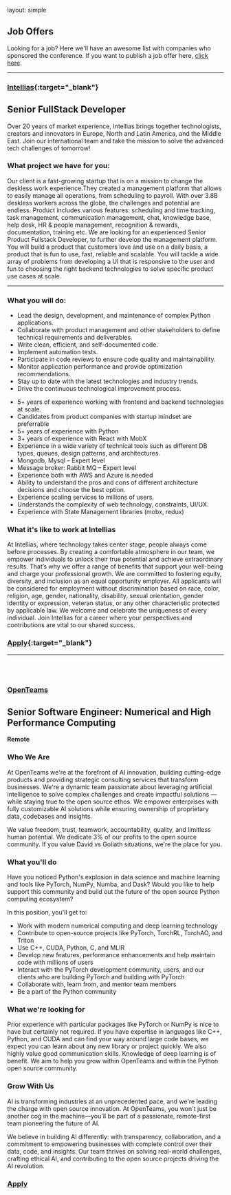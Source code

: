 layout: simple

## Job Offers

Looking for a job? Here we'll have an awesome list with companies who sponsored the conference. If you want to publish a job offer here, [click here](/sponsors/sponsorship/).
<hr/>

[//]: # ([![Pydantic]&#40;/static/images/sponsors/pydantic.png&#41;{:class='jobs my-3' style="width: 350px; height: auto;"}]&#40;https://pydantic.dev/&#41;{:target='_blank'})

[//]: # ()
[//]: # ()
### [**Intellias**](https://career.intellias.com/vacancy/senior-fullstack-developer-pythonreact-26664/){:target="_blank"}

## **Senior FullStack Developer**

[//]: # (**Logfire**)

Over 20 years of market experience, Intellias brings together technologists, creators and innovators in Europe, North and Latin America, and the Middle East. Join our international team and take the mission to solve the advanced tech challenges of tomorrow! 

[//]: # (platform to the next level. You'll be the first full-time engineer dedicated to building out our )

[//]: # (internal developer platform and tooling, with the opportunity for you to build out a team as we)

[//]: # (scale the company from <10 engineers.)

### **What project we have for you:**
Our client is a fast-growing startup that is on a mission to change the deskless work experience.They created a management platform that allows to easily manage all operations, from scheduling to payroll. With over 3.8B deskless workers across the globe, the challenges and potential are endless. Product includes various features: scheduling and time tracking, task management, communication management, chat, knowledge base, help desk, HR & people management, recognition & rewards, documentation, training etc.
We are looking for an experienced Senior Product Fullstack Developer, to further develop the management platform. You will build a product that customers love and use on a daily basis, a product that is fun to use, fast, reliable and scalable. You will tackle a wide array of problems from developing a UI that is responsive to the user and fun to choosing the right backend technologies to solve specific product use cases at scale.
<hr/>


[//]: # ()


### **What you will do:**

- Lead the design, development, and maintenance of complex Python applications.  
- Collaborate with product management and other stakeholders to define technical requirements and deliverables. 
- Write clean, efficient, and self-documented code. 
- Implement automation tests.
- Participate in code reviews to ensure code quality and maintainability. 
- Monitor application performance and provide optimization recommendations. 
- Stay up to date with the latest technologies and industry trends. 
- Drive the continuous technological improvement process. 


<!-- ### [**Apply**](https://career.intellias.com/vacancy/senior-fullstack-developer-pythonreact-26664/){:target="_blank"} -->


[//]: # (from idea to production. Examples of features we want are test/preview )

[//]: # (environments, performant CI, strategies for running database migrations, etc.)

[//]: # (-  Manage infrastructure maintenance like Postgres major version upgrades.)

[//]: # (- Improve our infrastructure level security. For example by auditing IAM permissions or)

[//]: # (implementing better intra-cluster RBAC.)

[//]: # (- Grow a team that aligns with the company's vision and culture.)

[//]: # ()
[//]: # ()
<!-- ### **Who You Are** -->


- 5+ years of experience working with frontend and backend technologies at scale.
- Candidates from product companies with startup mindset are preferrable
- 5+ years of experience with Python
- 3+ years of experience with React with MobX
- Experience in a wide variety of technical tools such as different DB types, queues, design patterns, and architectures.
- Mongodb, Mysql – Expert level
- Message broker: Rabbit MQ – Expert level
- Experience both with AWS and Azure is needed
- Ability to understand the pros and cons of different architecture decisions and choose the best option.
- Experience scaling services to millions of users.
- Understands the complexity of web technology, constraints, UI/UX.
- Experience with State Management libraries (mobx, redux)


### **What it's like to work at Intellias** 
At Intellias, where technology takes center stage, people always come before processes. By creating a comfortable atmosphere in our team, we empower individuals to unlock their true potential and achieve extraordinary results. That’s why we offer a range of benefits that support your well-being and charge your professional growth.
We are committed to fostering equity, diversity, and inclusion as an equal opportunity employer. All applicants will be considered for employment without discrimination based on race, color, religion, age, gender, nationality, disability, sexual orientation, gender identity or expression, veteran status, or any other characteristic protected by applicable law.
We welcome and celebrate the uniqueness of every individual. Join Intellias for a career where your perspectives and contributions are vital to our shared success.

### [**Apply**](https://career.intellias.com/vacancy/senior-fullstack-developer-pythonreact-26664/){:target="_blank"}

[//]: # ()
[//]: # ()
<hr/>
<br>
<br>

### [**OpenTeams**](https://openteams.com/)

## **Senior Software Engineer: Numerical and High Performance Computing**

**Remote**

### **Who We Are**
At OpenTeams we're at the forefront of AI innovation, building cutting-edge products and providing strategic consulting services that transform businesses. We're a dynamic team passionate about leveraging artificial intelligence to solve complex challenges and create impactful solutions — while staying true to the open source ethos. We empower enterprises with fully customizable AI solutions while ensuring ownership of proprietary data, codebases and insights.

We value freedom, trust, teamwork, accountability, quality, and limitless human potential. We dedicate 3% of our profits to the open source community. If you value David vs Goliath situations, we're the place for you.

### **What you'll do**
Have you noticed Python's explosion in data science and machine learning and tools like PyTorch, NumPy, Numba, and Dask? Would you like to help support this community and build out the future of the open source Python computing ecosystem?

In this position, you'll get to:
- Work with modern numerical computing and deep learning technology
- Contribute to open-source projects like PyTorch, TorchRL, TorchAO, and Triton
- Use C++, CUDA, Python, C, and MLIR
- Develop new features, performance enhancements and help maintain code with millions of users
- Interact with the PyTorch development community, users, and our clients who are building PyTorch and building with PyTorch
- Collaborate with, learn from, and mentor team members
- Be a part of the Python community

### **What we're looking for**
Prior experience with particular packages like PyTorch or NumPy is nice to have but certainly not required. If you have expertise in languages like C++, Python, and CUDA and can find your way around large code bases, we expect you can learn about any new library or project quickly. We also highly value good communication skills. Knowledge of deep learning is of benefit. We aim to help you grow within OpenTeams and within the Python open source community.

### **Grow With Us**
AI is transforming industries at an unprecedented pace, and we're leading the charge with open source innovation. At OpenTeams, you won't just be another cog in the machine—you'll be part of a passionate, remote-first team pioneering the future of AI.

We believe in building AI differently: with transparency, collaboration, and a commitment to empowering businesses with complete control over their data, code, and insights. Our team thrives on solving real-world challenges, crafting ethical AI, and contributing to the open source projects driving the AI revolution.

### [**Apply**](https://job-boards.greenhouse.io/openteams/jobs/4570845005?gh_src=e778dda05us)
[//]: # (__Nice to haves but not required:__)

[//]: # (- Experience as a team lead or manager)

[//]: # (- Experience with Pulumi)

[//]: # (- Familiarity with observability platforms, e.g. have deployed the OpenTelemetry Collector before.)

[//]: # (- Experience with more than one of Python, Rust and TypeScript)

[//]: # (- Experience with Postgres)

[//]: # (- Familiarity with GKE)

[//]: # (- A history of contributing to and working with Open Source Software)

[//]: # ()
[//]: # (### **Some non-technical requirements:**)

[//]: # (- Live and work in a timezone between PT &#40;UTC-8&#41; and CET &#40;UTC+1&#41;)

[//]: # (- Able to travel to EU, UK and US up to 4 times a year to join our off-sites.)

[//]: # ()
[//]: # (### **Our Tech Stack**)

[//]: # (Our current stack consists of:)

[//]: # (- Google Cloud Platform)

[//]: # (- GitHub for version control)

[//]: # (- Pulumi &#40;TypeScript&#41; for infrastructure as code &#40;IaC&#41;)

[//]: # (- Google Kubernetes Engine &#40;Autopilot&#41; for compute)

[//]: # (- Postgres / Google Cloud Storage &#40;GCS&#41; for data storage)

[//]: # (- Redis for caching and buffering)

[//]: # (- A mix of Rust and Python for backend services)

[//]: # (- React &#40;TypeScript&#41; for our frontend)

[//]: # ()
[//]: # (While we have a strong foundation we're getting to the point where the rate of new services, )

[//]: # (need for test environments, CI needs, etc. means we have to think more holistically about )

[//]: # (the experience of going from idea to production.)

[//]: # ()
[//]: # (### **About Pydantic**)

[//]: # (Pydantic is an open source data validation library for Python written in Rust, it's downloaded )

[//]: # (over 200M times a month and used by basically every company you've heard of.)

[//]: # ()
[//]: # (Earlier this year I &#40;the creator of Pydantic&#41; decided to build developer tools with the same )

[//]: # (focus on developer experience that I think has made Pydantic successful.)

[//]: # ()
[//]: # (We are currently building a next-generation observability platform built around )

[//]: # (OpenTelemetry, SQL as the query language and developer empathy as the driving force.)

[//]: # ()
[//]: # (We're backed by Sequoia Capital and have long term runway.)

[//]: # (Pydantic is a fully remote company with employees all over the world. We get together for )

[//]: # (offsites regularly - our next one is in September.)

[//]: # ()
[//]: # ()
[//]: # (### **Apply**)

[//]: # (Interested in shaping the user experience of observability with Pydantic? Send your resume, )

[//]: # (portfolio, and a brief cover letter to [careers@pydantic.dev]&#40;careers@pydantic.dev&#41;)

[//]: # ()
[//]: # (_Please note: We do not accept submissions from recruiters or agencies. Such contacts will_ )

[//]: # (_be marked as spam._)

[//]: # ()
[//]: # ()
[//]: # (_To know more about this job visit [Pydantic Jobs]&#40;https://pydantic.dev/about#join-the-teams&#41;_)

[//]: # (<hr class="green-line">)

[//]: # ()
[//]: # (<!-- second job  -->)

[//]: # (### [**Principal Developer**]&#40;https://pydantic.dev/about#join-the-teams&#41;{:target="\_blank"})

[//]: # (**Database Infrastructure - Rust**)

[//]: # ()
[//]: # (### **The Job**)

[//]: # (We are hiring a Rust developer to help design and implement the database infrastructure for )

[//]: # (our observability platform, [Pydantic Logfire]&#40;https://pydantic.dev/logfire&#41;.)

[//]: # ()
[//]: # (### **Context**)

[//]: # ()
[//]: # (Pydantic is an open source data validation library for Python, with core validation logic )

[//]: # (written in Rust. It's downloaded about 200M times a month and used by basically every )

[//]: # (company you've heard of. Last year we [started a company]&#40;https://pydantic.dev/articles/company-announcement&#41; to build developer tools with the )

[//]: # (same focus on developer experience that I think has made Pydantic successful, backed by )

[//]: # ([Sequoia Capital]&#40;https://www.sequoiacap.com/article/partnering-with-pydantic-no-more-steel-seats-for-developers/&#41;.)

[//]: # ()
[//]: # (At the beginning of May we launched [Logfire]&#40;https://pydantic.dev/logfire&#41; into public Beta. Before we release it into )

[//]: # (general availability, we want our new database infrastructure &#40;written in Rust and based on )

[//]: # (Apache Datafusion&#41; to be rock solid. That's where you come in.)

[//]: # ()
[//]: # (### **Advantages**)

[//]: # ()
[//]: # (1. Greenfield project — the codebase of the application we're building is only a few )

[//]: # (months old)

[//]: # (2. Lead — we want to hire someone opinionated and knowledgeable, who is excited to )

[//]: # (build database infrastructure that can scale to petabytes of data)

[//]: # (3. Work with great people — Pydantic's widespread recognition means we've been )

[//]: # (lucky enough to hire some of the best Python and full stack developers in the world)

[//]: # (4. Fully remote — we're a remote-first company, we get together in person roughly )

[//]: # (once a quarter for a week — our next "offsite" will be in France in the first week of )

[//]: # (5. Build developer tools — the observability space presents particularly interesting )

[//]: # (technical challenges, and building developer tools means that we get to be our own )

[//]: # (customers)

[//]: # ()
[//]: # ()
[//]: # ()
[//]: # (### **Technical Requirements**)

[//]: # (We're looking for &#40;in descending order of importance&#41;:)

[//]: # (1. Deep experience with Rust and its ecosystem)

[//]: # (2. Experience with analytical/time-series database development and use — we're )

[//]: # (specifically looking for experience with the Apache Arrow ecosystem, and Apache )

[//]: # (DataFusion)

[//]: # (3. Experience working with observability tools — experience working for an )

[//]: # (observability company, using observability platforms, and knowledge of )

[//]: # (OpenTelemetry would all be highly valuable)

[//]: # (4. Experience working with Python would be a minor plus)

[//]: # (More generally, you should care about performance, scalability, and developer experience, )

[//]: # (both within the team and for those using the tools we're building.)

[//]: # ()
[//]: # (### **Non-technical Requirements**)

[//]: # (1. **Required**: Live and work in a timezone between PT &#40;UTC-8&#41; and CET &#40;UTC+1&#41;)

[//]: # (2. **Required**: Able to travel to EU, UK and US up to 4 times a year to join our off-sites)

[//]: # ()
[//]: # ()
[//]: # (Apply)

[//]: # (To apply, email [careers@pydantic.dev]&#40;careers@pydantic.dev&#41;.)

[//]: # (No recruiters or agencies please, any contact from recruiters will be marked as spam.)

[//]: # ()
[//]: # ()
[//]: # (_To know more about this job visit [Pydantic Jobs]&#40;https://pydantic.dev/about#join-the-teams&#41;_)

[//]: # (<hr class="green-line">)

[//]: # ()
[//]: # ([![Zencoder]&#40;/static/images/sponsors/zencoder.svg&#41;{:class='jobs my-3' style="width: 350px; height: auto;"}]&#40;https://zencoder.ai/&#41;{:target='_blank'})

[//]: # ()
[//]: # (### [**Senior Product Designer**]&#40;https://job-boards.greenhouse.io/zencoder/jobs/4298540007&#41;{:target="\_blank"})

[//]: # (**Remote**)

[//]: # (### **About Zencoder** )

[//]: # ()
[//]: # (Join us at Zencoder, where our mission is to advance human knowledge through innovative AI solutions. We're transforming the landscape of software development by empowering developers with AI coding agents embedded into their workflow that help create high-quality software and accelerate product delivery. By empowering developers to code smarter, faster, and with greater impact we bridge the gap between imagination and implementation, helping organizations ship impactful software products faster.)

[//]: # ()
[//]: # (Our product is an extension for JetBrains and VSCode that assists developers not only in generating code but also in iterative refining and repairing it through embedded AI agents. This approach goes beyond the basic code snippet suggestions. By deeply analyzing developers’ repositories and employing robust software engineering principles, Zencoder's agents enhance code quality and project alignment, freeing developers to concentrate more on innovation and creative problem-solving.)

[//]: # ()
[//]: # (### **The Opportunity**)

[//]: # (We’re seeking a talented Product Designer to create and design UX-complex interfaces for developer tools. This is a rare opportunity to join an early-stage startup led by the founder of a unicorn company and help scale it into a thriving, innovative business. You’ll be a part of the team that ships AI products, shaping the future of software development and unlocking the creative potential of brilliant minds.)

[//]: # ()
[//]: # (This is a full-time, fully remote role based in Europe.)

[//]: # ()
[//]: # (### **Key Responsibilities**)

[//]: # (- **Shape the Future of AI Coding Assistants**: Design and prototype interfaces for interacting with AI from scratch, solving complex UX challenges, and contributing to the overall design language.)

[//]: # (- **Conduct In-Depth User Research:** Engage with users to understand their needs, behaviors, and pain points. Use this information to drive design decisions that align with user expectations and business goals.)

[//]: # (- **Collaborate Across Teams:** Work closely with product managers, engineers, and other stakeholders to create products from the ground up and ensure that design concepts align with the overall product vision and are consistently implemented across the platform.)

[//]: # (- **Drive Innovation in Design:**  Push the boundaries of traditional design thinking by exploring and implementing cutting-edge design trends and technologies that set our product apart from the competition.)

[//]: # ()
[//]: # (### **Essential Qualifications**)

[//]: # (- **Proven Experience:** Demonstrated experience in UX/UI design, with a strong portfolio showcasing successful projects and visually appealing designs that have positively impacted user experience and business outcomes.)

[//]: # (Innovative Thinker: You have a track record of creating innovative solutions that differentiate your product’s UX from competitors, resulting in interfaces that both delight users and drive engagement.)

[//]: # (- **User Research Expertise:** Proficiency in conducting user research, with the ability to quickly build rapport with target audiences and engage professionally with enterprise customers.)

[//]: # (- **Data-Driven Design:** Strong ability to analyze user data, identify patterns, and derive insights that inform design decisions, ensuring a seamless and intuitive user experience.)

[//]: # (- **Collaborative Mindset:** Excellent collaboration and communication skills, with a proven ability to work effectively in cross-functional teams and contribute to a shared vision.)

[//]: # (- **Creative Visionary:** A creative mindset with a passion for pushing the boundaries of design, exploring innovative solutions, and bringing fresh ideas to life.)

[//]: # (- **Development Knowledge:** Familiarity with the software development process, basic coding skills, experience with LLM &#40;Large Language Model&#41; agents, and an understanding of current market trends are an advantage.)

[//]: # ()
[//]: # (### **Why Join Zencoder?**)

[//]: # (- **Impact and Innovation:** Build a category-leading product in an exciting new market)

[//]: # (- **Growth Potential:** Collaborate with a well-funded startup with ambitious goals and high talent density. We’ve built large companies and well-recognized products before and are most excited about the immediate opportunity in front of us.)

[//]: # (- **Be part of the Gen AI movement:** In the next two years, Gen AI will change how companies develop software. By automating many repetitive steps, we will dramatically cut the time it takes to ship enterprise-grade software products.)

[//]: # (- **High Talent Density:** Collaborate daily with our experienced AI engineers, software engineers, and founder, Andrew Filev.)

[//]: # (- **Flexibility:** We hire globally, prioritizing talent over location. Work where you’re most productive and comfortable.)

[//]: # ()
[//]: # (_Zencoder is an equal opportunity employer. We celebrate diversity and are committed to creating an inclusive environment for all employees._)

[//]: # ()
[//]: # (<hr class="green-line">)

[//]: # ()
[//]: # (### [**Sr Full-Stack Software Engineer, Developer Tools**]&#40;https://job-boards.greenhouse.io/zencoder/jobs/4249747007&#41;{:target="\_blank"})

[//]: # (**Remote**)

[//]: # (### **About Zencoder** )

[//]: # ()
[//]: # (Join us at Zencoder, where our mission is to advance human knowledge through innovative AI solutions. We're transforming the landscape of software development by empowering developers with AI coding agents embedded into their workflow that help create high-quality software and accelerate product delivery. By empowering developers to code smarter, faster, and with greater impact we bridge the gap between imagination and implementation, helping organizations ship impactful software products faster.)

[//]: # ()
[//]: # (Our product is an extension for JetBrains and VSCode that assists developers not only in generating code but also in iterative refining and repairing it through embedded AI agents. This approach goes beyond the basic code snippet suggestions. By deeply analyzing developers’ repositories and employing robust software engineering principles, Zencoder's agents enhance code quality and project alignment, freeing developers to concentrate more on innovation and creative problem-solving.)

[//]: # ()
[//]: # (### **The Opportunity**)

[//]: # (We're seeking an expert-level **Full-Stack Software Engineer** to join our talented team and contribute to various parts of our solution, starting with IDE extensions and DevOps integrations. You should be an expert in front-end development and a quick and keen learner of technologies. As our generative AI solution supports a variety of development tools and programming languages, you’ll get a chance to apply your skills in TypeScript and Java on the front end and Python and Java on the back end. )

[//]: # ()
[//]: # (You should possess experience developing high-quality products used and loved by thousands or millions of users. This role offers a unique chance to shape an AI-driven product alongside our talented and dynamic team.)

[//]: # ()
[//]: # (### **Key Responsibilities**)

[//]: # (- Develop IDE plugins, CI/CD bots, web applications, and numerous integrations to help our customers use generative AI in their SDLC)

[//]: # (- Create intuitive and user-friendly interfaces using modern front-end technologies like React, Angular, or Vue.js)

[//]: # (- Collaborate with the AI and SWE teams to conceptualize, design, and build a code-generation add-in that empowers developers to automate repetitive tasks and boost productivity)

[//]: # (- Conduct thorough testing of developed solutions, identify and address any bugs or performance issues, and optimize code for efficiency and scalability)

[//]: # (- Stay updated with the latest trends and advancements in full-stack development, DevOps practices, and AI technologies to drive innovation and maintain competitiveness)

[//]: # ()
[//]: # (### **Essential Qualifications**)

[//]: # (- Over 10 years of experience in developing complex software solutions, including front-end and back-end parts)

[//]: # (- Expert knowledge of front-end development in TypeScript or Kotlin, ability to be productive with both)

[//]: # (- Expertise in front-end frameworks such as React, Angular, or Vue.js)

[//]: # (- Solid understanding of server-side programming languages such as Node.js, Python, or Kotlin and experience with back-end frameworks like Express.js, Django, or Spring Boot)

[//]: # (- Daily use of modern DevOps principles and practices, including unit testing, CI/CD pipelines, and containerization &#40;Docker&#41;)

[//]: # (- Experience developing production applications used by thousands or millions of users)

[//]: # (- Demonstrated experience in integrating front-end interfaces with back-end systems via gRPC, JSON-RPC, GraphQL, or RESTful APIs)

[//]: # (- Strong computer science background &#40;e.g. algorithms, data structures&#41;, strong understanding of modern architecture and design principles &#40;eg, SOLID&#41; with practical application of both)

[//]: # (- Deep understanding and experience of enterprise software development processes, ability to formalize typical SDLC tasks with all nuances)

[//]: # (- Strong analytical and problem-solving abilities, with a knack for troubleshooting and debugging complex issues)

[//]: # (- Proven ability to work effectively in a collaborative team environment, with excellent communication skills and a commitment to delivering high-quality solutions on time)

[//]: # (- Eagerness to learn and adapt to new technologies and methodologies, with a passion for continuous improvement and innovation)

[//]: # (- Experience working in a high growth or startup software businesses)

[//]: # (- Prior experience in creating developer tools loved by their users would be highly advantageous, especially for VS and JetBrains add-ins)

[//]: # ()
[//]: # (### **Why Join Zencoder?**)

[//]: # (- **Impact and Innovation:** Build a category-leading product in an exciting new market)

[//]: # (- **Growth Potential:** Collaborate with a well-funded startup with ambitious goals and high talent density. We’ve built large companies and well-recognized products before and are most excited about the immediate opportunity in front of us.)

[//]: # (- **Be part of the Gen AI movement:** In the next two years, Gen AI will change how companies develop software. By automating many repetitive steps, we will dramatically cut the time it takes to ship enterprise-grade software products.)

[//]: # (- **High Talent Density:** Collaborate daily with our experienced AI engineers, software engineers, and founder, Andrew Filev.)

[//]: # (- **Flexibility:** We hire globally, prioritizing talent over location. Work where you’re most productive and comfortable.)

[//]: # ()
[//]: # (_Zencoder is an equal opportunity employer. We celebrate diversity and are committed to creating an inclusive environment for all employees._)

[//]: # ()
[//]: # (<hr class="green-line">)

[//]: # ()
[//]: # ()
[//]: # (### [**Senior Full-stack QA Engineer**]&#40;https://job-boards.greenhouse.io/zencoder/jobs/4532232007&#41;{:target="\_blank"})

[//]: # (**Remote**)

[//]: # (### **About Zencoder** )

[//]: # ()
[//]: # (Join us at Zencoder, where our mission is to advance human knowledge through innovative AI solutions. We're transforming the landscape of software development by empowering developers with AI coding agents embedded into their workflow that help create high-quality software and accelerate product delivery. By empowering developers to code smarter, faster, and with greater impact we bridge the gap between imagination and implementation, helping organizations ship impactful software products faster.)

[//]: # ()
[//]: # (Our product is an extension for JetBrains and VSCode that assists developers not only in generating code but also in iterative refining and repairing it through embedded AI agents. This approach goes beyond the basic code snippet suggestions. By deeply analyzing developers’ repositories and employing robust software engineering principles, Zencoder's agents enhance code quality and project alignment, freeing developers to concentrate more on innovation and creative problem-solving.)

[//]: # ()
[//]: # (### **The Opportunity**)

[//]: # (We're seeking a Senior **Full-stack QA Engineer** to empower our QA team and together impact how QA is done in the whole industry integrating with AI technologies. You'll take on the challenge of evaluating and improving LLM quality while working with various programming languages and frameworks. We offer the rare advantage of building from the ground up with no legacy code to hold you back. Design and execute robust manual and automated testing strategies for API, UI and desktop to ensure the highest quality of our software product.)

[//]: # ()
[//]: # (This is a unique opportunity to join an early-stage company led by the founder of a unicorn startup, Andrey Filev, and help scale it into a thriving, innovative business. You’ll be a part of the team that ships AI products, shaping the future of software development and unlocking the creative potential of brilliant minds.)

[//]: # ()
[//]: # ()
[//]: # (### **Key Responsibilities**)

[//]: # (- Design and execute robust manual and automated tests for API, UI, and desktop using TypeScript for VSCode plug-in &#40;now&#41; and Java/Kotlin for JetBrains plug-in &#40;in the nearest future&#41;. )

[//]: # (-   Gain in-depth knowledge of IDEs and programming languages to thoroughly test and evaluate product functionality and performance.)

[//]: # (- Participate in building an automated testing infrastructure, setting up and integrating automated tests with CI/CD pipelines from the ground up.)

[//]: # (- Identify, track, and manage bugs while writing clear technical documentation to support issue resolution and knowledge sharing.)

[//]: # (- Evaluate the performance of LLMs.)

[//]: # (- Work closely with developers, product managers, and other stakeholders to thoroughly understand requirements, offer constructive feedback, and ensure alignment on quality standards.)

[//]: # (- Collaborate closely with developers and users to collect feedback, identify areas for improvement, and investigate issues, ensuring the product meets user needs. Engage with our user community, fostering a supportive environment and leveraging user insights to improve the product.)

[//]: # (- Leverage AI tools to increase efficiency and effectiveness within the QA processes.)

[//]: # (- Stay updated with the latest trends in QA practices and AI advancements to drive innovation and maintain competitiveness.)

[//]: # ()
[//]: # ()
[//]: # (### **Essential Qualifications**)

[//]: # (- 4+ years of hands-on experience in both manual and automated QA.)

[//]: # (- 2+ years of automation experience using one or some of the languages like TypeScript, Kotlin, Java, Python, or C#, with the willingness and ability to quickly adapt to new languages and frameworks.)

[//]: # (- Understanding of object-oriented programming languages, with the ability to write basic code in multiple languages such as TypeScript, Python, Java, and C#.)

[//]: # (- Proficient in maintaining and updating comprehensive test documentation to ensure clarity and accessibility.)

[//]: # (- Proficient in advanced Git techniques, including rebasing and history modification, to manage version control efficiently.)

[//]: # (- Exceptional problem-solving skills combined with a proactive and ownership-driven mindset.)

[//]: # (- Strong communication skills, with the ability to clearly articulate complex concepts and collaborate effectively with cross-functional teams.)

[//]: # (- Nice to have: )

[//]: # (    - experience in DevOps practices and configuration management to streamline the QA process;)

[//]: # (    - ability to design and build test automation infrastructure for UI, API, and desktop applications from the ground up;)

[//]: # (    - knowledge of AI technologies, particularly hands-on experience with LLMs and prompt engineering, and understanding of how to evaluate the quality of AI models.)

[//]: # ()
[//]: # (### **Why Join Zencoder?**)

[//]: # (- **Impact and Innovation:** Build a category-leading product in an exciting new market)

[//]: # (- **Growth Potential:** Collaborate with a well-funded startup with ambitious goals and high talent density. We’ve built large companies and well-recognized products before and are most excited about the immediate opportunity in front of us.)

[//]: # (- **Be part of the Gen AI movement:** In the next two years, Gen AI will change how companies develop software. By automating many repetitive steps, we will dramatically cut the time it takes to ship enterprise-grade software products.)

[//]: # (- **High Talent Density:** Collaborate daily with our experienced AI engineers, software engineers, and founder, Andrew Filev.)

[//]: # (- **Flexibility:** We hire globally, prioritizing talent over location. Work where you’re most productive and comfortable.)

[//]: # ()
[//]: # (_Zencoder is an equal opportunity employer. We celebrate diversity and are committed to creating an inclusive environment for all employees._)

[//]: # ()
[//]: # ()
[//]: # ()
[//]: # (<hr class="green-line">)

[//]: # ()
[//]: # ()
[//]: # (### [**Developer Advocate / Solutions Architect**]&#40;https://job-boards.greenhouse.io/zencoder/jobs/4518124007&#41;{:target="\_blank"})

[//]: # (**Remote**)

[//]: # (### **About Zencoder** )

[//]: # ()
[//]: # (Join us at Zencoder, where our mission is to advance human knowledge through innovative AI solutions. We're transforming the landscape of software development by empowering developers with AI coding agents embedded into their workflow that help create high-quality software and accelerate product delivery. By empowering developers to code smarter, faster, and with greater impact we bridge the gap between imagination and implementation, helping organizations ship impactful software products faster.)

[//]: # ()
[//]: # (Our product is an extension for JetBrains and VSCode that assists developers not only in generating code but also in iterative refining and repairing it through embedded AI agents. This approach goes beyond the basic code snippet suggestions. By deeply analyzing developers’ repositories and employing robust software engineering principles, Zencoder's agents enhance code quality and project alignment, freeing developers to concentrate more on innovation and creative problem-solving.)

[//]: # ()
[//]: # (### **The Opportunity**)

[//]: # (As a Developer Advocate / Solutions Engineer Role, you’ll be the bridge between Zencoder and the developer community, serving as both an advocate for developers and an evangelist for Zencoder’s products and services. You’ll engage with developers to build relationships, provide community support, and advocate for Zencoder’s products and services. This role involves creating educational content, being a technical ambassador, representing Zencoder at events, gathering feedback, and collaborating closely with various teams to drive product adoption and community engagement.)

[//]: # ()
[//]: # ()
[//]: # (### **Key Responsibilities**)

[//]: # (- **Community Engagement:** Build and nurture relationships within the developer community. Actively participate in forums, social media, and other developer platforms to understand and address the needs of developers.)

[//]: # (- **Developer Advocacy:** Serve as a technical ambassador for Zencoder, presenting at conferences, meetups, and webinars. Share best practices, deliver compelling presentations, and lead technical workshops to demonstrate the value of Zencoder’s AI platform.)

[//]: # (- **Technical Content Creation:** Develop high-quality technical content, including blog posts, tutorials, sample code, and video guides. Collaborate with the Content Strategy team to create resources that educate and engage developers.)

[//]: # (- **Pre-Sales Support:** Work with the sales and marketing teams to provide technical demos and answer technical questions for potential customers. Assist in developing solutions tailored to customers’ needs and provide technical expertise during the sales process.)

[//]: # (- **Developer Support & Success:** Act as a liaison between developers and the product team. Collect feedback, identify pain points, and ensure developers have a seamless experience using Zencoder’s products.)

[//]: # (- **Developer Experience Improvement:** Collaborate with the product and engineering teams to enhance developer UX/UI with Zencoder, ensuring a smooth developer experience.)

[//]: # (- **Event Participation:** Represent Zencoder at industry events, hackathons, and developer conferences. Engage with developers in person and online, showcasing Zencoder’s technology and fostering a sense of community.)

[//]: # (- **Coach and Develop Internal Talent:** Coach and mentor engineering team members with limited experience in public speaking and writing, encouraging and helping them build their skills and apply for industry conferences and other opportunities to promote Zencoder’s employer brand.)

[//]: # ()
[//]: # ()
[//]: # (### **Who you are** )

[//]: # (- **Technical Background:** Strong experience in software development, with proficiency in languages such as Python, JavaScript/Java, and C#. Familiarity with AI concepts, LLMs, and RAG is a plus.)

[//]: # (- **Industry expert:** Proven track record of successfully getting speaking abstracts accepted at high-profile technical conferences.)

[//]: # (- **Strong Communicator:** Excellent public speaking and presentation skills, with the ability to explain complex technical concepts to diverse audiences.)

[//]: # (- **Content Creator:** Skilled in creating technical content, including documentation, tutorials, blog posts, and videos that resonate with the developer community.)

[//]: # (- **Community-Focused:** Passionate about building and engaging with developer communities. Experience in community management and open-source projects is a plus.)

[//]: # (- **Customer-Centric:** Ability to understand developer pain points and provide tailored solutions. Experience in pre-sales engineering or customer support is beneficial.)

[//]: # (- **Team Player:** Comfortable working cross-functionally with sales, marketing, product, and engineering teams to drive product adoption and community )

[//]: # ()
[//]: # (### **Essential Qualifications**)

[//]: # (- 5+ years of experience in software development, developer relations, or a related technical field.)

[//]: # (- Strong understanding of AI concepts, LLMs, and developer tools.)

[//]: # (- Excellent written and verbal communication skills.)

[//]: # (- Proven experience in presenting at conferences, meetups, or webinars.)

[//]: # (- Ability to create engaging technical content for various platforms.)

[//]: # (- Familiarity with open-source communities and developer platforms like GitHub.)

[//]: # ()
[//]: # ()
[//]: # (### **What we offer**)

[//]: # (- An opportunity to shape the future of AI in software development.)

[//]: # (- A dynamic and collaborative work environment.)

[//]: # (- Competitive compensation package.)

[//]: # (- Opportunities for professional growth and development.)

[//]: # ()
[//]: # ()
[//]: # (_Zencoder is an equal opportunity employer. We celebrate diversity and are committed to creating an inclusive environment for all employees._)
